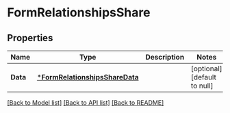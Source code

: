 # FormRelationshipsShare

## Properties
Name | Type | Description | Notes
------------ | ------------- | ------------- | -------------
**Data** | [***FormRelationshipsShareData**](Form_relationships_share_data.md) |  | [optional] [default to null]

[[Back to Model list]](../README.md#documentation-for-models) [[Back to API list]](../README.md#documentation-for-api-endpoints) [[Back to README]](../README.md)

